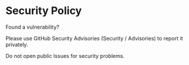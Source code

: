 # Security Policy

Found a vulnerability?

Please use GitHub Security Advisories (Security / Advisories) to report it privately.

Do not open public Issues for security problems.
